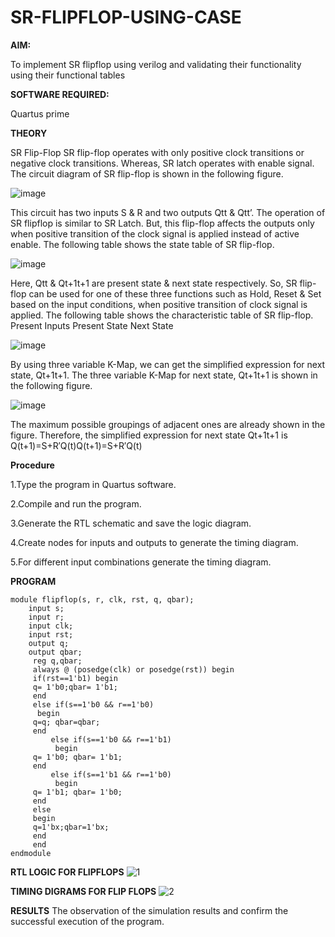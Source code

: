 # SR-FLIPFLOP-USING-CASE

**AIM:**

To implement  SR flipflop using verilog and validating their functionality using their functional tables

**SOFTWARE REQUIRED:**

Quartus prime

**THEORY**

SR Flip-Flop SR flip-flop operates with only positive clock transitions or negative clock transitions. Whereas, SR latch operates with enable signal. The circuit diagram of SR flip-flop is shown in the following figure.

![image](https://github.com/naavaneetha/SR-FLIPFLOP-USING-CASE/assets/154305477/0f710028-ad52-4d3e-9276-8714cf023a25)

 
This circuit has two inputs S & R and two outputs Qtt & Qtt’. The operation of SR flipflop is similar to SR Latch. But, this flip-flop affects the outputs only when positive transition of the clock signal is applied instead of active enable. The following table shows the state table of SR flip-flop.

![image](https://github.com/naavaneetha/SR-FLIPFLOP-USING-CASE/assets/154305477/dabfc4f4-87e3-4cbc-9472-f89ee1b5ed30)

 
Here, Qtt & Qt+1t+1 are present state & next state respectively. So, SR flip-flop can be used for one of these three functions such as Hold, Reset & Set based on the input conditions, when positive transition of clock signal is applied. The following table shows the characteristic table of SR flip-flop. Present Inputs Present State Next State

![image](https://github.com/naavaneetha/SR-FLIPFLOP-USING-CASE/assets/154305477/dd90d16c-aec5-4290-a586-e2346b1e9eb5)

 
By using three variable K-Map, we can get the simplified expression for next state, Qt+1t+1. The three variable K-Map for next state, Qt+1t+1 is shown in the following figure.

![image](https://github.com/naavaneetha/SR-FLIPFLOP-USING-CASE/assets/154305477/473efad6-d70b-4ca7-aeb7-898bbfca319f)

 
The maximum possible groupings of adjacent ones are already shown in the figure. Therefore, the simplified expression for next state Qt+1t+1 is Q(t+1)=S+R′Q(t)Q(t+1)=S+R′Q(t)

**Procedure**

1.Type the program in Quartus software.

2.Compile and run the program.

3.Generate the RTL schematic and save the logic diagram.

4.Create nodes for inputs and outputs to generate the timing diagram.

5.For different input combinations generate the timing diagram.


**PROGRAM**

```
module flipflop(s, r, clk, rst, q, qbar);
    input s;
    input r;
    input clk;
    input rst;
    output q;
    output qbar;
	 reg q,qbar;
	 always @ (posedge(clk) or posedge(rst)) begin
	 if(rst==1'b1) begin
	 q= 1'b0;qbar= 1'b1;
	 end
	 else if(s==1'b0 &&	r==1'b0)
	  begin
	 q=q; qbar=qbar;
	 end
		 else if(s==1'b0 &&	r==1'b1)
		  begin
	 q= 1'b0; qbar= 1'b1;
	 end
	 	 else if(s==1'b1 &&	r==1'b0)
		  begin
	 q= 1'b1; qbar= 1'b0;
	 end
	 else 
	 begin
	 q=1'bx;qbar=1'bx;
	 end
	 end
endmodule
```

**RTL LOGIC FOR FLIPFLOPS**
![1](https://github.com/user-attachments/assets/a3073d91-e392-4aef-9ed5-f073c2e69084)

**TIMING DIGRAMS FOR FLIP FLOPS**
![2](https://github.com/user-attachments/assets/7978323d-da90-4f20-b959-d7d6f0af66bd)

**RESULTS**
The observation of the simulation results and confirm the successful execution of the program.
